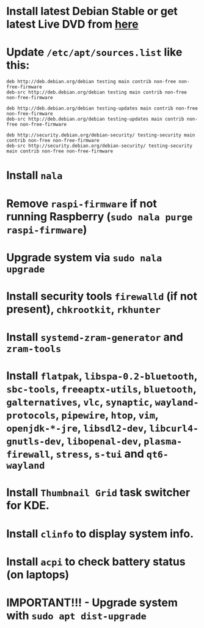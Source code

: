 # Install latest Debian Stable or get latest Live DVD from [here](https://cdimage.debian.org/cdimage/weekly-live-builds/amd64/iso-hybrid/)
# Update `/etc/apt/sources.list` like this:
```
deb http://deb.debian.org/debian testing main contrib non-free non-free-firmware
deb-src http://deb.debian.org/debian testing main contrib non-free non-free-firmware

deb http://deb.debian.org/debian testing-updates main contrib non-free non-free-firmware
deb-src http://deb.debian.org/debian testing-updates main contrib non-free non-free-firmware

deb http://security.debian.org/debian-security/ testing-security main contrib non-free non-free-firmware
deb-src http://security.debian.org/debian-security/ testing-security main contrib non-free non-free-firmware
```
# Install `nala`
# Remove `raspi-firmware` if not running Raspberry (`sudo nala purge raspi-firmware`)
# Upgrade system via `sudo nala upgrade`
# Install security tools `firewalld` (if not present), `chkrootkit`, `rkhunter`
# Install `systemd-zram-generator` and `zram-tools`
# Install `flatpak`, `libspa-0.2-bluetooth`, `sbc-tools`, `freeaptx-utils`, `bluetooth`, `galternatives`, `vlc`, `synaptic`, `wayland-protocols`, `pipewire`, `htop`, `vim`, `openjdk-*-jre`, `libsdl2-dev`, `libcurl4-gnutls-dev`, `libopenal-dev`, `plasma-firewall`, `stress`, `s-tui`  and `qt6-wayland`
# Install `Thumbnail Grid` task switcher for KDE.
# Install `clinfo` to display system info.
# Install `acpi` to check battery status (on laptops)
# IMPORTANT!!! - Upgrade system with `sudo apt dist-upgrade`
